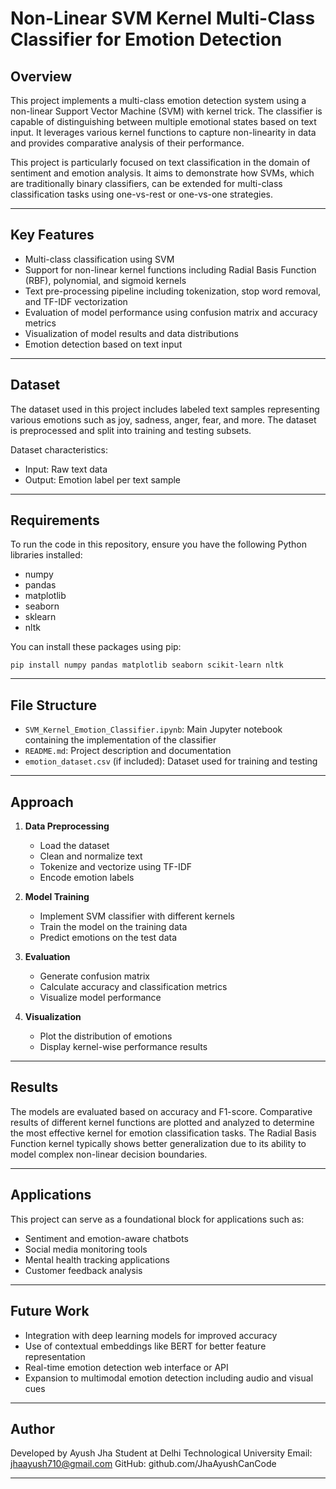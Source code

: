 # Non-Linear SVM Kernel Multi-Class Classifier for Emotion Detection

## Overview

This project implements a multi-class emotion detection system using a non-linear Support Vector Machine (SVM) with kernel trick. The classifier is capable of distinguishing between multiple emotional states based on text input. It leverages various kernel functions to capture non-linearity in data and provides comparative analysis of their performance.

This project is particularly focused on text classification in the domain of sentiment and emotion analysis. It aims to demonstrate how SVMs, which are traditionally binary classifiers, can be extended for multi-class classification tasks using one-vs-rest or one-vs-one strategies.

---

## Key Features

* Multi-class classification using SVM
* Support for non-linear kernel functions including Radial Basis Function (RBF), polynomial, and sigmoid kernels
* Text pre-processing pipeline including tokenization, stop word removal, and TF-IDF vectorization
* Evaluation of model performance using confusion matrix and accuracy metrics
* Visualization of model results and data distributions
* Emotion detection based on text input

---

## Dataset

The dataset used in this project includes labeled text samples representing various emotions such as joy, sadness, anger, fear, and more. The dataset is preprocessed and split into training and testing subsets.

Dataset characteristics:

* Input: Raw text data
* Output: Emotion label per text sample

---

## Requirements

To run the code in this repository, ensure you have the following Python libraries installed:

* numpy
* pandas
* matplotlib
* seaborn
* sklearn
* nltk

You can install these packages using pip:

```
pip install numpy pandas matplotlib seaborn scikit-learn nltk
```

---

## File Structure

* `SVM_Kernel_Emotion_Classifier.ipynb`: Main Jupyter notebook containing the implementation of the classifier
* `README.md`: Project description and documentation
* `emotion_dataset.csv` (if included): Dataset used for training and testing

---

## Approach

1. **Data Preprocessing**

   * Load the dataset
   * Clean and normalize text
   * Tokenize and vectorize using TF-IDF
   * Encode emotion labels

2. **Model Training**

   * Implement SVM classifier with different kernels
   * Train the model on the training data
   * Predict emotions on the test data

3. **Evaluation**

   * Generate confusion matrix
   * Calculate accuracy and classification metrics
   * Visualize model performance

4. **Visualization**

   * Plot the distribution of emotions
   * Display kernel-wise performance results

---

## Results

The models are evaluated based on accuracy and F1-score. Comparative results of different kernel functions are plotted and analyzed to determine the most effective kernel for emotion classification tasks. The Radial Basis Function kernel typically shows better generalization due to its ability to model complex non-linear decision boundaries.

---

## Applications

This project can serve as a foundational block for applications such as:

* Sentiment and emotion-aware chatbots
* Social media monitoring tools
* Mental health tracking applications
* Customer feedback analysis

---

## Future Work

* Integration with deep learning models for improved accuracy
* Use of contextual embeddings like BERT for better feature representation
* Real-time emotion detection web interface or API
* Expansion to multimodal emotion detection including audio and visual cues

---

## Author

Developed by Ayush Jha
Student at Delhi Technological University
Email: [jhaayush710@gmail.com](mailto:jhaayush710@gmail.com)
GitHub: github.com/JhaAyushCanCode

---
